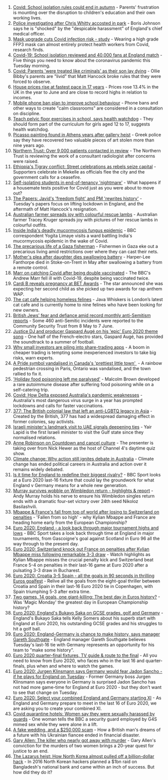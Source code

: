 1. [Covid: School isolation rules could end in autumn](https://www.bbc.co.uk/news/health-57638369) - Parents' frustration is mounting over the disruption to children's education and their own working lives.
2. [Police investigating after Chris Whitty accosted in park](https://www.bbc.co.uk/news/uk-57648608) - Boris Johnson says he is "shocked" by the "despicable harassment" of England's chief medical officer.
3. [Mask upgrade cuts Covid infection risk - study](https://www.bbc.co.uk/news/health-57636360) - Wearing a high grade FFP3 mask can almost entirely protect health workers from Covid, research finds.
4. [Covid-19: School isolation reviewed and 40,000 fans at England match](https://www.bbc.co.uk/news/uk-57608272) - Five things you need to know about the coronavirus pandemic this Tuesday morning.
5. [Covid: Parents 'were treated like criminals' as their son lay dying](https://www.bbc.co.uk/news/uk-england-essex-57503382) - Ollie Bibby's parents are "livid" that Matt Hancock broke rules that they were forced to observe.
6. [House prices rise at fastest pace in 17 years](https://www.bbc.co.uk/news/business-57648935) - Prices rose 13.4% in the UK in the year to June and are close to record highs in relation to incomes.
7. [Mobile phone ban plan to improve school behaviour](https://www.bbc.co.uk/news/education-57643697) - Phone bans and other ways to create "calm classrooms" are considered in a consultation on discipline.
8. [Teach pelvic floor exercises in school, says health watchdog](https://www.bbc.co.uk/news/health-57640558) - They should form part of the curriculum for girls aged 12 to 17, suggests health watchdog.
9. [Picasso painting found in Athens years after gallery heist](https://www.bbc.co.uk/news/world-europe-57644846) - Greek police say they have recovered two valuable pieces of art stolen more than nine years ago.
10. [Northern Trust: Over 9,000 patients contacted in review](https://www.bbc.co.uk/news/uk-northern-ireland-57644390) - The Northern Trust is reviewing the work of a consultant radiologist after concerns were raised.
11. [Ethiopia's Tigray conflict: Street celebrations as rebels seize capital](https://www.bbc.co.uk/news/world-africa-57645282) - Supporters celebrate in Mekelle as officials flee the city and the government calls for a ceasefire.
12. [Self-isolating students in end-of-tenancy 'nightmare'](https://www.bbc.co.uk/news/newsbeat-57644652) - What happens if a housemate tests positive for Covid just as you were about to move out?
13. [The Papers: Javid's 'freedom fight' and PM 'rewrites history'](https://www.bbc.co.uk/news/blogs-the-papers-57646793) - Tuesday's papers focus on lifting lockdown in England, and the aftermath of Matt Hancock's resignation.
14. [Australian farmer spreads joy with colourful rescue lambs](https://www.bbc.co.uk/news/world-australia-57633456) - Australian farmer Tracey Kruger spreads joy with pictures of her rescue lambs in colourful outfits.
15. [Inside India's deadly mucormycosis fungus epidemic](https://www.bbc.co.uk/news/world-asia-india-57643738) - BBC correspondent Yogita Limaye visits a ward battling India's mucormycosis epidemic in the wake of Covid.
16. [The precarious life of a Gaza fisherman](https://www.bbc.co.uk/news/world-middle-east-57643737) - Fishermen in Gaza eke out a precarious living amid restrictions over where they can cast their nets.
17. [Mother's plea after daughter dies swallowing battery](https://www.bbc.co.uk/news/uk-57614838) - Harper-Lee Fanthorpe died in Stoke-on-Trent in May after swallowing a battery from a remote control.
18. [Marr on catching Covid after being double vaccinated](https://www.bbc.co.uk/news/health-57640550) - The BBC's Andrew Marr fell ill with Covid-19, despite being vaccinated twice.
19. [Cardi B reveals pregnancy at BET Awards](https://www.bbc.co.uk/news/entertainment-arts-57635316) - The star announced she was expecting her second child as she picked up two awards for rap anthem WAP.
20. [The cat cafe helping homeless felines](https://www.bbc.co.uk/news/uk-england-london-57599899) - Java Whiskers is London’s latest cat cafe and is currently home to nine felines who have been looking for new owners.
21. [British Jews' fear and defiance amid record monthly anti-Semitism reports](https://www.bbc.co.uk/news/uk-57339266) - Some 460 anti-Semitic incidents were reported to the Community Security Trust from 8 May to 7 June.
22. [Justice DJ and producer Gaspard Augé on his 'epic' Euro 2020 theme song](https://www.bbc.co.uk/news/entertainment-arts-57578738) - One half of the French-electro stars, Gaspard Augé, has provided the soundtrack to a summer of football.
23. [Why small investors are piling into share-trading apps](https://www.bbc.co.uk/news/business-57466918) - A boom in cheaper trading is tempting some inexperienced investors to take big risks, warn experts.
24. [A Pride symbol vandalised in Canada's 'prettiest little town' ](https://www.bbc.co.uk/news/world-us-canada-57616677) - A rainbow pedestrian crossing in Paris, Ontario was vandalised, and the town rallied to fix it.
25. ['Holiday food poisoning left me paralysed'](https://www.bbc.co.uk/news/uk-scotland-edinburgh-east-fife-57598624) - Malcolm Brown developed a rare autoimmune disease after suffering food poisoning while on a self-catering trip.
26. [Covid: How Delta exposed Australia's pandemic weaknesses](https://www.bbc.co.uk/news/world-australia-57647413) - Australia's most dangerous virus surge in a year has prompted lockdowns and calls for faster vaccinations.
27. [377: The British colonial law that left an anti-LGBTQ legacy in Asia](https://www.bbc.co.uk/news/world-asia-57606847) - Created by the British, 377 has had a widespread damaging effect in former colonies, say activists.
28. [Israeli minister's landmark visit to UAE signals deepening ties](https://www.bbc.co.uk/news/world-middle-east-57530123) - Yair Lapid is the first Israeli minister to visit the Gulf state since they normalised relations.
29. [Anne Robinson on Countdown and cancel culture](https://www.bbc.co.uk/news/entertainment-arts-57528700) - The presenter is taking over from Nick Hewer as the host of Channel 4's daytime quiz show.
30. [Climate change: Why action still ignites debate in Australia](https://www.bbc.co.uk/news/world-australia-57606398) - Climate change has ended political careers in Australia and action over it remains widely debated.
31. [Is it time for England to redefine their biggest rivalry?](https://www.bbc.co.uk/sport/football/57611058) - BBC Sport looks at a Euro 2020 last-16 fixture that could lay the groundwork for what England v Germany means for a whole new generation.
32. [Murray survives wobble on Wimbledon return - highlights & report](https://www.bbc.co.uk/sport/tennis/57646303) - Andy Murray holds his nerve to ensure his Wimbledon singles return ends with a dramatic four-set victory over 24th seed Nikoloz Basilashvili.
33. [Mbappe & France's fall from top of world after losing to Switzerland on penalties](https://www.bbc.co.uk/sport/football/57647313) - 'Fallen from so high' - why Kylian Mbappe and France are heading home early from the European Championship?
34. [Euro 2020: England - a look back through major tournament highs and lows](https://www.bbc.co.uk/sport/av/football/57460842) - BBC Sport takes a look back through time at England in major tournaments, from Gascoigne's goal against Scotland in Euro 96 all the way through to the present day.
35. [Euro 2020: Switzerland knock out France on penalties after Kylian Mbappe miss following remarkable 3-3 draw](https://www.bbc.co.uk/sport/av/football/57647011) - Watch highlights as Kylian Mbappe misses the crucial penalty kick and Switzerland beat France 5-4 on penalties in their last-16 game at Euro 2020 after a pulsating 3-3 draw in Bucharest.
36. [Euro 2020: Croatia 3-5 Spain - all the goals in 90 seconds in thrilling Euros goalfest](https://www.bbc.co.uk/sport/av/football/57646514) - Relive all the goals from the eight-goal thriller between Croatia and Spain in their last-16 Euro 2020 tie in Copenhagen, with Spain triumphing 5-3 after extra time.
37. [Two games, 14 goals, one giant-killing: The best day in Euros history?](https://www.bbc.co.uk/sport/football/57646653) - Was 'Magic Monday' the greatest day in European Championship history?
38. [Euro 2020: England's Bukayo Saka on GCSE grades, golf and Germany](https://www.bbc.co.uk/sport/av/football/57623526) - England's Bukayo Saka tells Kelly Somers about his superb start with England at Euro 2020, his outstanding GCSE grades and his struggles to hit a golf ball.
39. [Euro 2020: England-Germany is chance to make history, says manager Gareth Southgate](https://www.bbc.co.uk/sport/football/57632409) - England manager Gareth Southgate believes Tuesday's last-16 tie with Germany represents an opportunity for his team to "make some history".
40. [Euro 2020 quarter-final fixtures, TV guide & route to the final](https://www.bbc.co.uk/sport/football/57516261) - All you need to know from Euro 2020, who faces who in the last 16 and quarter-finals, plus when and where to watch the games.
41. [Euro 2020: Jurgen Klinsmann says Germany would fear Jadon Sancho - if he plays for England on Tuesday](https://www.bbc.co.uk/sport/football/57628516) - Former Germany boss Jurgen Klinsmann says everyone in Germany is surprised Jadon Sancho has not had more game-time for England at Euro 2020 - but they don't want to see that change on Tuesday.
42. [Euro 2020: Select your combined England and Germany starting XI](https://www.bbc.co.uk/sport/football/57598882) - As England and Germany prepare to meet in the last 16 of Euro 2020, we are asking you to create your combined XI.
43. [Covid quarantine hotels: Women say they were sexually harassed by guards](https://www.bbc.co.uk/news/stories-57609164) - One woman tells the BBC a security guard employed by G4S mimed sex while they were alone in a lift.
44. [A fake wedding, and a $250,000 scam](https://www.bbc.co.uk/news/world-europe-57358241) - How a British man's dreams of a future with his Ukrainian fiancee ended in financial disaster.
45. [Gary Allen: The killer who nearly got away with murder](https://www.bbc.co.uk/news/uk-england-57331321) - Gary Allen's conviction for the murders of two women brings a 20-year quest for justice to an end.
46. [The Lazarus heist: How North Korea almost pulled off a billion-dollar hack](https://www.bbc.co.uk/news/stories-57520169) - In 2016 North Korean hackers planned a $1bn raid on Bangladesh's national bank and came within an inch of success. But how did they do it?
